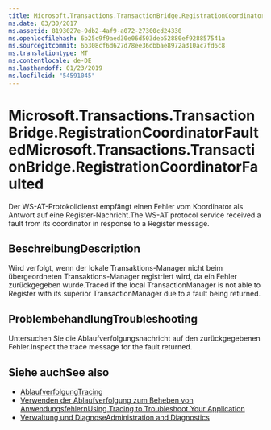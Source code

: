 ```yaml
---
title: Microsoft.Transactions.TransactionBridge.RegistrationCoordinatorFaulted
ms.date: 03/30/2017
ms.assetid: 8193027e-9db2-4af9-a072-27300cd24330
ms.openlocfilehash: 6b25c9f9aed30e06d503deb52880ef928857541a
ms.sourcegitcommit: 6b308cf6d627d78ee36dbbae8972a310ac7fd6c8
ms.translationtype: MT
ms.contentlocale: de-DE
ms.lasthandoff: 01/23/2019
ms.locfileid: "54591045"
---
```

# <a name="microsofttransactionstransactionbridgeregistrationcoordinatorfaulted"></a><span data-ttu-id="5b481-102">Microsoft.Transactions.TransactionBridge.RegistrationCoordinatorFaulted</span><span class="sxs-lookup"><span data-stu-id="5b481-102">Microsoft.Transactions.TransactionBridge.RegistrationCoordinatorFaulted</span></span>
<span data-ttu-id="5b481-103">Der WS-AT-Protokolldienst empfängt einen Fehler vom Koordinator als Antwort auf eine Register-Nachricht.</span><span class="sxs-lookup"><span data-stu-id="5b481-103">The WS-AT protocol service received a fault from its coordinator in response to a Register message.</span></span>  
  
## <a name="description"></a><span data-ttu-id="5b481-104">Beschreibung</span><span class="sxs-lookup"><span data-stu-id="5b481-104">Description</span></span>  
 <span data-ttu-id="5b481-105">Wird verfolgt, wenn der lokale Transaktions-Manager nicht beim übergeordneten Transaktions-Manager registriert wird, da ein Fehler zurückgegeben wurde.</span><span class="sxs-lookup"><span data-stu-id="5b481-105">Traced if the local TransactionManager is not able to Register with its superior TransactionManager due to a fault being returned.</span></span>  
  
## <a name="troubleshooting"></a><span data-ttu-id="5b481-106">Problembehandlung</span><span class="sxs-lookup"><span data-stu-id="5b481-106">Troubleshooting</span></span>  
 <span data-ttu-id="5b481-107">Untersuchen Sie die Ablaufverfolgungsnachricht auf den zurückgegebenen Fehler.</span><span class="sxs-lookup"><span data-stu-id="5b481-107">Inspect the trace message for the fault returned.</span></span>  
  
## <a name="see-also"></a><span data-ttu-id="5b481-108">Siehe auch</span><span class="sxs-lookup"><span data-stu-id="5b481-108">See also</span></span>
- [<span data-ttu-id="5b481-109">Ablaufverfolgung</span><span class="sxs-lookup"><span data-stu-id="5b481-109">Tracing</span></span>](../../../../../docs/framework/wcf/diagnostics/tracing/index.md)
- [<span data-ttu-id="5b481-110">Verwenden der Ablaufverfolgung zum Beheben von Anwendungsfehlern</span><span class="sxs-lookup"><span data-stu-id="5b481-110">Using Tracing to Troubleshoot Your Application</span></span>](../../../../../docs/framework/wcf/diagnostics/tracing/using-tracing-to-troubleshoot-your-application.md)
- [<span data-ttu-id="5b481-111">Verwaltung und Diagnose</span><span class="sxs-lookup"><span data-stu-id="5b481-111">Administration and Diagnostics</span></span>](../../../../../docs/framework/wcf/diagnostics/index.md)

